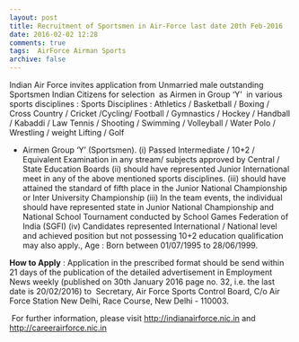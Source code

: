 ```yaml
---
layout: post
title: Recruitment of Sportsmen in Air-Force last date 20th Feb-2016   
date: 2016-02-02 12:28
comments: true
tags:  AirForce Airman Sports 
archive: false
---
```

Indian Air Force invites application from Unmarried male outstanding Sportsmen Indian Citizens for selection  as Airmen in Group ‘Y’  in various sports disciplines :
Sports Disciplines : Athletics / Basketball / Boxing / Cross Country / Cricket /Cycling/ Football / Gymnastics / Hockey / Handball / Kabaddi / Law Tennis / Shooting / Swimming / Volleyball / Water Polo / Wrestling / weight Lifting / Golf  


- Airmen Group ‘Y’ (Sportsmen). (i) Passed Intermediate / 10+2 / Equivalent Examination in any stream/ subjects approved by Central / State Education Boards (ii) should have represented Junior International meet in any of the above mentioned sports disciplines. (iii) should have attained the standard of fifth place in the Junior National Championship or Inter University Championship (iii) In the team events, the individual should have represented state in Junior National Championship and National School Tournament conducted by School Games Federation of India (SGFI) (iv) Candidates represented International / National level and achieved position but not possessing 10+2 education qualification may also apply., Age : Born between 01/07/1995 to 28/06/1999. 

**How to Apply** : Application in the prescribed format should be send within 21 days of the publication of the detailed advertisement in Employment News weekly (published on 30th January 2016 page no. 32, i.e. the last date is 20/02/2016) to  Secretary, Air Force Sports Control Board, C/o Air Force Station New Delhi, Race Course, New Delhi - 110003. 

 For further information, please visit <http://indianairforce.nic.in> and  <http://careerairforce.nic.in> 




